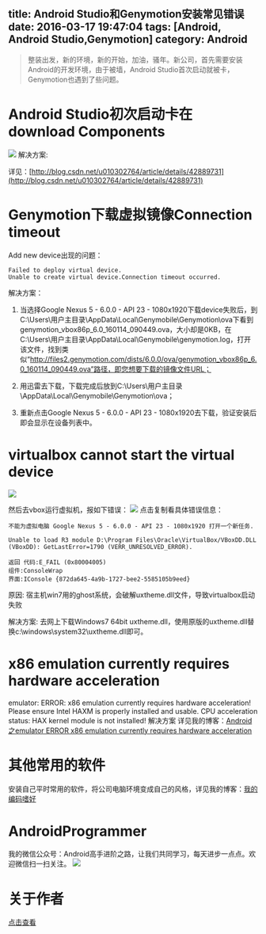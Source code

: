 title: Android Studio和Genymotion安装常见错误
date: 2016-03-17 19:47:04
tags: [Android, Android Studio,Genymotion]
category: Android 
---
> 整装出发，新的环境，新的开始，加油，骚年。新公司，首先需要安装Android的开发环境，由于被墙，Android Studio首次启动就被卡，Genymotion也遇到了些问题。

# Android Studio初次启动卡在download Components
![](http://7q5c2h.com1.z0.glb.clouddn.com/GenymotionErrors3.jpg)
解决方案:
<!--more-->
详见：[http://blog.csdn.net/u010302764/article/details/42889731](http://blog.csdn.net/u010302764/article/details/42889731)

# Genymotion下载虚拟镜像Connection timeout
Add new device出现的问题：
```
Failed to deploy virtual device.
Unable to create virtual device.Connection timeout occurred.
```

解决方案：

1. 当选择Google Nexus 5 - 6.0.0 - API 23 - 1080x1920下载device失败后，到C:\Users\用户主目录\AppData\Local\Genymobile\Genymotion\ova下看到genymotion_vbox86p_6.0_160114_090449.ova，大小却是0KB，在C:\Users\用户主目录\AppData\Local\Genymobile\genymotion.log，打开该文件，找到类似“http://files2.genymotion.com/dists/6.0.0/ova/genymotion_vbox86p_6.0_160114_090449.ova”路径，即您想要下载的镜像文件URL；

2. 用迅雷去下载，下载完成后放到C:\Users\用户主目录\AppData\Local\Genymobile\Genymotion\ova；

3. 重新点击Google Nexus 5 - 6.0.0 - API 23 - 1080x1920去下载，验证安装后即会显示在设备列表中。

# virtualbox cannot start the virtual device
![](http://7q5c2h.com1.z0.glb.clouddn.com/GenymotionErrors1.jpg)

然后去vbox运行虚拟机，报如下错误：
![](http://7q5c2h.com1.z0.glb.clouddn.com/GenymotionErrors2.jpg)
点击复制看具体错误信息：
```
不能为虚拟电脑 Google Nexus 5 - 6.0.0 - API 23 - 1080x1920 打开一个新任务.

Unable to load R3 module D:\Program Files\Oracle\VirtualBox/VBoxDD.DLL (VBoxDD): GetLastError=1790 (VERR_UNRESOLVED_ERROR).

返回 代码:E_FAIL (0x80004005)
组件:ConsoleWrap
界面:IConsole {872da645-4a9b-1727-bee2-5585105b9eed}
```
原因:
宿主机win7用的ghost系统，会破解uxtheme.dll文件，导致virtualbox启动失败

解决方案:
去网上下载Windows7 64bit uxtheme.dll，使用原版的uxtheme.dll替换c:\windows\system32\uxtheme.dll即可。

# x86 emulation currently requires hardware acceleration
emulator: ERROR: x86 emulation currently requires hardware acceleration!
Please ensure Intel HAXM is properly installed and usable.
CPU acceleration status: HAX kernel module is not installed!
解决方案
详见我的博客：[Android之emulator ERROR x86 emulation currently requires hardware acceleration](http://wuxiaolong.me/2015/12/03/emulatorError/)

# 其他常用的软件
安装自己平时常用的软件，将公司电脑环境变成自己的风格，详见我的博客：[我的编码嗜好](http://wuxiaolong.me/2016/03/13/MyCodeHobby/)

# AndroidProgrammer
我的微信公众号：Android高手进阶之路，让我们共同学习，每天进步一点点。欢迎微信扫一扫关注。
![](http://7q5c2h.com1.z0.glb.clouddn.com/qrcode_AndroidProgrammer.jpg)

# 关于作者
[点击查看](http://wuxiaolong.me/about/)
	

